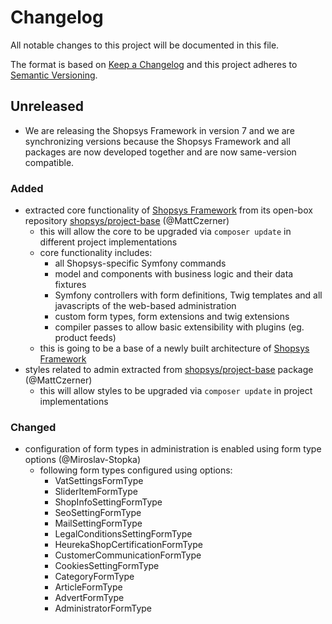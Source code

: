 # Changelog
All notable changes to this project will be documented in this file.

The format is based on [Keep a Changelog](http://keepachangelog.com/en/1.0.0/)
and this project adheres to [Semantic Versioning](http://semver.org/spec/v2.0.0.html).

## Unreleased
- We are releasing the Shopsys Framework in version 7 and we are synchronizing versions because
  the Shopsys Framework and all packages are now developed together and are now same-version compatible.

### Added
- extracted core functionality of [Shopsys Framework](http://www.shopsys-framework.com/)
from its open-box repository [shopsys/project-base](https://github.com/shopsys/project-base) (@MattCzerner)
    - this will allow the core to be upgraded via `composer update` in different project implementations
    - core functionality includes:
        - all Shopsys-specific Symfony commands
        - model and components with business logic and their data fixtures
        - Symfony controllers with form definitions, Twig templates and all javascripts of the web-based administration
        - custom form types, form extensions and twig extensions
        - compiler passes to allow basic extensibility with plugins (eg. product feeds)
    - this is going to be a base of a newly built architecture of [Shopsys Framework](http://www.shopsys-framework.com/)
- styles related to admin extracted from [shopsys/project-base](https://github.com/shopsys/project-base) package (@MattCzerner)
    - this will allow styles to be upgraded via `composer update` in project implementations

### Changed
- configuration of form types in administration is enabled using form type options (@Miroslav-Stopka)
    -  following form types configured using options:
        - VatSettingsFormType
        - SliderItemFormType
        - ShopInfoSettingFormType
        - SeoSettingFormType
        - MailSettingFormType
        - LegalConditionsSettingFormType
        - HeurekaShopCertificationFormType
        - CustomerCommunicationFormType
        - CookiesSettingFormType
        - CategoryFormType
        - ArticleFormType
        - AdvertFormType
        - AdministratorFormType
